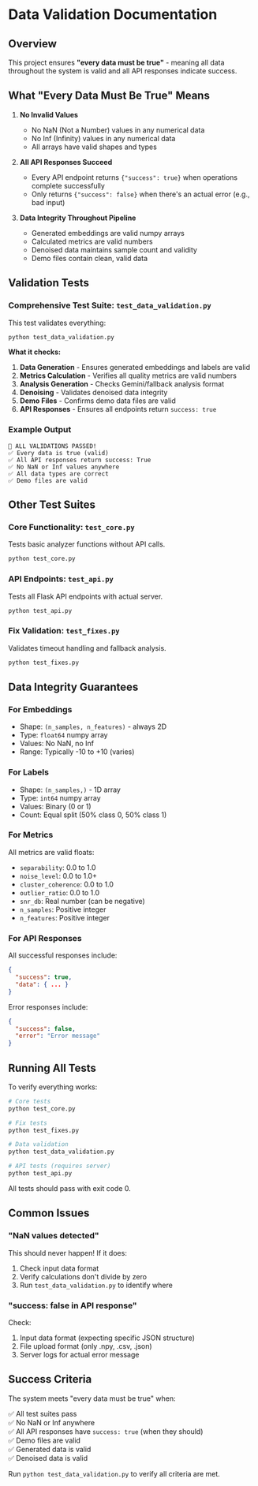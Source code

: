 # Data Validation Documentation

## Overview

This project ensures **"every data must be true"** - meaning all data throughout the system is valid and all API responses indicate success.

## What "Every Data Must Be True" Means

1. **No Invalid Values**
   - No NaN (Not a Number) values in any numerical data
   - No Inf (Infinity) values in any numerical data
   - All arrays have valid shapes and types

2. **All API Responses Succeed**
   - Every API endpoint returns `{"success": true}` when operations complete successfully
   - Only returns `{"success": false}` when there's an actual error (e.g., bad input)

3. **Data Integrity Throughout Pipeline**
   - Generated embeddings are valid numpy arrays
   - Calculated metrics are valid numbers
   - Denoised data maintains sample count and validity
   - Demo files contain clean, valid data

## Validation Tests

### Comprehensive Test Suite: `test_data_validation.py`

This test validates everything:

```bash
python test_data_validation.py
```

**What it checks:**

1. **Data Generation** - Ensures generated embeddings and labels are valid
2. **Metrics Calculation** - Verifies all quality metrics are valid numbers
3. **Analysis Generation** - Checks Gemini/fallback analysis format
4. **Denoising** - Validates denoised data integrity
5. **Demo Files** - Confirms demo data files are valid
6. **API Responses** - Ensures all endpoints return `success: true`

### Example Output

```
🎉 ALL VALIDATIONS PASSED!
✅ Every data is true (valid)
✅ All API responses return success: True
✅ No NaN or Inf values anywhere
✅ All data types are correct
✅ Demo files are valid
```

## Other Test Suites

### Core Functionality: `test_core.py`
Tests basic analyzer functions without API calls.

```bash
python test_core.py
```

### API Endpoints: `test_api.py`
Tests all Flask API endpoints with actual server.

```bash
python test_api.py
```

### Fix Validation: `test_fixes.py`
Validates timeout handling and fallback analysis.

```bash
python test_fixes.py
```

## Data Integrity Guarantees

### For Embeddings
- Shape: `(n_samples, n_features)` - always 2D
- Type: `float64` numpy array
- Values: No NaN, no Inf
- Range: Typically -10 to +10 (varies)

### For Labels
- Shape: `(n_samples,)` - 1D array
- Type: `int64` numpy array
- Values: Binary (0 or 1)
- Count: Equal split (50% class 0, 50% class 1)

### For Metrics
All metrics are valid floats:
- `separability`: 0.0 to 1.0
- `noise_level`: 0.0 to 1.0+
- `cluster_coherence`: 0.0 to 1.0
- `outlier_ratio`: 0.0 to 1.0
- `snr_db`: Real number (can be negative)
- `n_samples`: Positive integer
- `n_features`: Positive integer

### For API Responses
All successful responses include:
```json
{
  "success": true,
  "data": { ... }
}
```

Error responses include:
```json
{
  "success": false,
  "error": "Error message"
}
```

## Running All Tests

To verify everything works:

```bash
# Core tests
python test_core.py

# Fix tests
python test_fixes.py

# Data validation
python test_data_validation.py

# API tests (requires server)
python test_api.py
```

All tests should pass with exit code 0.

## Common Issues

### "NaN values detected"
This should never happen! If it does:
1. Check input data format
2. Verify calculations don't divide by zero
3. Run `test_data_validation.py` to identify where

### "success: false in API response"
Check:
1. Input data format (expecting specific JSON structure)
2. File upload format (only .npy, .csv, .json)
3. Server logs for actual error message

## Success Criteria

The system meets "every data must be true" when:

✅ All test suites pass  
✅ No NaN or Inf anywhere  
✅ All API responses have `success: true` (when they should)  
✅ Demo files are valid  
✅ Generated data is valid  
✅ Denoised data is valid  

Run `python test_data_validation.py` to verify all criteria are met.
